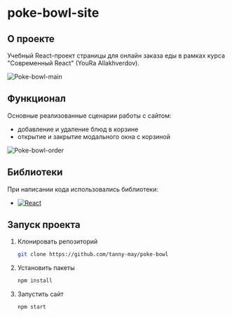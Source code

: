 # poke-bowl-site

## О проекте
Учебный React-проект страницы для онлайн заказа еды в рамках курса "Современный React" (YouRa Allakhverdov).

![Poke-bowl-main](https://github.com/tanny-may/poke-bowl/assets/111642725/16a48663-b038-4d92-8723-537e66ca89bb)

## Функционал
Основные реализованные сценарии работы с сайтом:
* добавление и удаление блюд в корзине
* открытие и закрытие модального окна с корзиной
  
![Poke-bowl-order](https://github.com/tanny-may/poke-bowl/assets/111642725/75fc70ca-16c6-4f1f-b119-92c18014ddd1)

## Библиотеки
При написании кода использовались библиотеки:
* [![React][React.js]][React-url]

## Запуск проекта
1. Клонировать репозиторий
   ```sh
   git clone https://github.com/tanny-may/poke-bowl
   ```
2. Установить пакеты
   ```sh
   npm install
   ```
3. Запустить сайт
   ```sh
   npm start
   ```

<!-- MARKDOWN LINKS & IMAGES -->
[React.js]: https://img.shields.io/badge/React-20232A?style=flat&logo=react&logoColor=61DAFB
[React-url]: https://reactjs.org/
